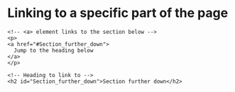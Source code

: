 # Linking to a specific part of the page

```
<!-- <a> element links to the section below -->
<p>
<a href="#Section_further_down">
  Jump to the heading below
</a>
</p>

<!-- Heading to link to -->
<h2 id="Section_further_down">Section further down</h2>
```